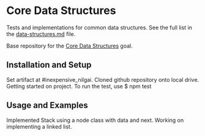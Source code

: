 # Core Data Structures

Tests and implementations for common data structures. See the full list in the [data-structures.md](data-structures.md) file.

Base repository for the [Core Data Structures](https://github.com/GuildCrafts/web-development-js/issues/128) goal.

## Installation and Setup

Set artifact at #inexpensive_nilgai. Cloned github repository onto local drive. Getting started on project. To run the test, use $ npm test

## Usage and Examples

Implemented Stack using a node class with data and next.
Working on implementing a linked list.
